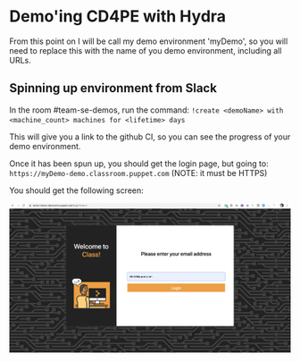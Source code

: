 # Demo'ing CD4PE with Hydra

From this point on I will be call my demo environment 'myDemo', so you will need to replace this with the name of you demo environment, including all URLs.

## Spinning up environment from Slack

In the room #team-se-demos, run the command:
`!create <demoName> with <machine_count> machines for <lifetime> days`

This will give you a link to the github CI, so you can see the progress of your demo environment.

Once it has been spun up, you should get the login page, but going to: `https://myDemo-demo.classroom.puppet.com`  (NOTE: it must be HTTPS)

You should get the following screen:

![Login page](images\Login_screen.png)
